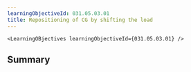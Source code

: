 ```yaml
---
learningObjectiveId: 031.05.03.01
title: Repositioning of CG by shifting the load
---
```


```tsx eval
<LearningOBjectives learningObjectiveId={031.05.03.01} />
```

## Summary

